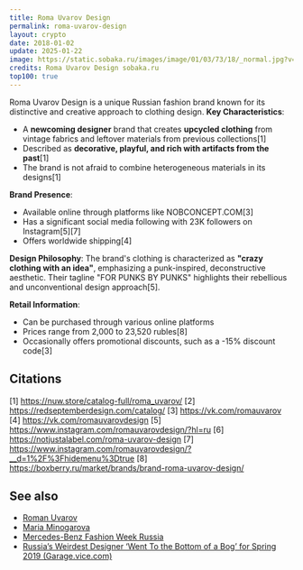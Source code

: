 ```yaml
---
title: Roma Uvarov Design
permalink: roma-uvarov-design
layout: crypto
date: 2018-01-02
update: 2025-01-22
image: https://static.sobaka.ru/images/image/01/03/73/18/_normal.jpg?v=1539857724
credits: Roma Uvarov Design sobaka.ru
top100: true
---
```


Roma Uvarov Design is a unique Russian fashion brand known for its distinctive and creative approach to clothing design. **Key Characteristics**:

- A **newcoming designer** brand that creates **upcycled clothing** from vintage fabrics and leftover materials from previous collections[1]
- Described as **decorative, playful, and rich with artifacts from the past**[1]
- The brand is not afraid to combine heterogeneous materials in its designs[1]

**Brand Presence**:
- Available online through platforms like NOBCONCEPT.COM[3]
- Has a significant social media following with 23K followers on Instagram[5][7]
- Offers worldwide shipping[4]

**Design Philosophy**:
The brand's clothing is characterized as **"crazy clothing with an idea"**, emphasizing a punk-inspired, deconstructive aesthetic. Their tagline "FOR PUNKS BY PUNKS" highlights their rebellious and unconventional design approach[5].

**Retail Information**:
- Can be purchased through various online platforms
- Prices range from 2,000 to 23,520 rubles[8]
- Occasionally offers promotional discounts, such as a -15% discount code[3]

## Citations

[1] https://nuw.store/catalog-full/roma_uvarov/
[2] https://redseptemberdesign.com/catalog/
[3] https://vk.com/romauvarov
[4] https://vk.com/romauvarovdesign
[5] https://www.instagram.com/romauvarovdesign/?hl=ru
[6] https://notjustalabel.com/roma-uvarov-design
[7] https://www.instagram.com/romauvarovdesign/?__d=1%2F%3Fhidemenu%3Dtrue
[8] https://boxberry.ru/market/brands/brand-roma-uvarov-design/


## See also

+ [Roman Uvarov](uvarov-roman)
+ [Maria Minogarova](minogarova-maria)
+ [Mercedes-Benz Fashion Week Russia](mercedes-benz-fashion-week-russia)
+ [Russia’s Weirdest Designer ‘Went To the Bottom of a Bog’ for Spring 2019 (Garage.vice.com)](https://garage.vice.com/en_us/article/wj9vxw/roma-uvarov-interview)
